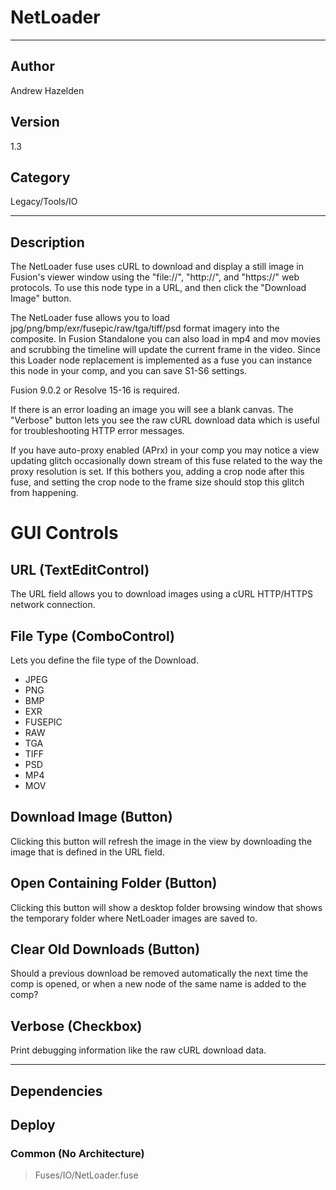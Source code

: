 # NetLoader
___

## Author
Andrew Hazelden

## Version
1.3

## Category
Legacy/Tools/IO

___

## Description
<p>The NetLoader fuse uses cURL to download and display a still image in Fusion's viewer window using the "file://", "http://", and "https://" web protocols. To use this node type in a URL, and then click the "Download Image" button.</p>

<p>The NetLoader fuse allows you to load jpg/png/bmp/exr/fusepic/raw/tga/tiff/psd format imagery into the composite. In Fusion Standalone you can also load in mp4 and mov movies and scrubbing the timeline will update the current frame in the video. Since this Loader node replacement is implemented as a fuse you can instance this node in your comp, and you can save S1-S6 settings.</p>

<p>Fusion 9.0.2 or Resolve 15-16 is required.</p>

<p>If there is an error loading an image you will see a blank canvas. The "Verbose" button lets you see the raw cURL download data which is useful for troubleshooting HTTP error messages.</p>

<p>If you have auto-proxy enabled (APrx) in your comp you may notice a view updating glitch occasionally down stream of this fuse related to the way the proxy resolution is set. If this bothers you, adding a crop node after this fuse, and setting the crop node to the frame size should stop this glitch from happening.</p>


<h1>GUI Controls</h1>


<h2>URL (TextEditControl)</h2>

<p>The URL field allows you to download images using a cURL HTTP/HTTPS network connection.</p>


<h2>File Type (ComboControl)</h2>

<p>Lets you define the file type of the Download.</p>

<ul>
	<li>JPEG</li>
	<li>PNG</li>
	<li>BMP</li>
	<li>EXR</li>
	<li>FUSEPIC</li>
	<li>RAW</li>
	<li>TGA</li>
	<li>TIFF</li>
	<li>PSD</li>
	<li>MP4</li>
	<li>MOV</li>
</ul>


<h2>Download Image (Button)</h2>

<p>Clicking this button will refresh the image in the view by downloading the image that is defined in the URL field.</p>


<h2>Open Containing Folder (Button)</h2>

<p>Clicking this button will show a desktop folder browsing window that shows the temporary folder where NetLoader images are saved to.</p>


<h2>Clear Old Downloads (Button)</h2>

<p>Should a previous download be removed automatically the next time the comp is opened, or when a new node of the same name is added to the comp?</p>


<h2>Verbose (Checkbox)</h2>

<p>Print debugging information like the raw cURL download data.</p>

___

## Dependencies

## Deploy

### Common (No Architecture)

> Fuses/IO/NetLoader.fuse  
